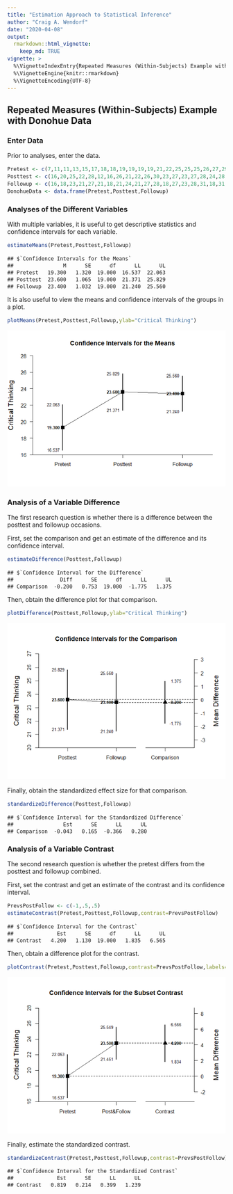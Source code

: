 ```yaml
---
title: "Estimation Approach to Statistical Inference"
author: "Craig A. Wendorf"
date: "2020-04-08"
output: 
  rmarkdown::html_vignette:
    keep_md: TRUE
vignette: >
  %\VignetteIndexEntry{Repeated Measures (Within-Subjects) Example with Donohue Data}
  %\VignetteEngine{knitr::rmarkdown}
  %\VignetteEncoding{UTF-8}
---
```






## Repeated Measures (Within-Subjects) Example with Donohue Data

### Enter Data

Prior to analyses, enter the data.


```r
Pretest <- c(7,11,11,13,15,17,18,18,19,19,19,19,21,22,25,25,25,26,27,29)
Posttest <- c(16,20,25,22,28,12,16,26,21,22,26,30,23,27,23,27,28,24,28,28)
Followup <- c(16,18,23,21,27,21,18,21,24,21,27,28,18,27,23,28,31,18,31,27)
DonohueData <- data.frame(Pretest,Posttest,Followup)
```
### Analyses of the Different Variables

With multiple variables, it is useful to get descriptive statistics and confidence intervals for each variable.


```r
estimateMeans(Pretest,Posttest,Followup)
```

```
## $`Confidence Intervals for the Means`
##                M      SE      df      LL      UL
## Pretest   19.300   1.320  19.000  16.537  22.063
## Posttest  23.600   1.065  19.000  21.371  25.829
## Followup  23.400   1.032  19.000  21.240  25.560
```

It is also useful to view the means and confidence intervals of the groups in a plot.


```r
plotMeans(Pretest,Posttest,Followup,ylab="Critical Thinking")
```

![](figures/Donohue-Means-1.png)<!-- -->
 
### Analysis of a Variable Difference

The first research question is whether there is a difference between the posttest and followup occasions.

First, set the comparison and get an estimate of the difference and its confidence interval.


```r
estimateDifference(Posttest,Followup)
```

```
## $`Confidence Interval for the Difference`
##               Diff      SE      df      LL      UL
## Comparison  -0.200   0.753  19.000  -1.775   1.375
```

Then, obtain the difference plot for that comparison.


```r
plotDifference(Posttest,Followup,ylab="Critical Thinking")
```

![](figures/Donohue-Difference-1.png)<!-- -->

Finally, obtain the standardized effect size for that comparison.


```r
standardizeDifference(Posttest,Followup)
```

```
## $`Confidence Interval for the Standardized Difference`
##                Est      SE      LL      UL
## Comparison  -0.043   0.165  -0.366   0.280
```

### Analysis of a Variable Contrast

The second research question is whether the pretest differs from the posttest and followup combined.

First, set the contrast and get an estimate of the contrast and its confidence interval.


```r
PrevsPostFollow <- c(-1,.5,.5)
estimateContrast(Pretest,Posttest,Followup,contrast=PrevsPostFollow)
```

```
## $`Confidence Interval for the Contrast`
##              Est      SE      df      LL      UL
## Contrast   4.200   1.130  19.000   1.835   6.565
```

Then, obtain a difference plot for the contrast.


```r
plotContrast(Pretest,Posttest,Followup,contrast=PrevsPostFollow,labels=c("Pretest","Post&Follow"),ylab="Critical Thinking")
```

![](figures/Donohue-Contrast-1.png)<!-- -->

Finally, estimate the standardized contrast.


```r
standardizeContrast(Pretest,Posttest,Followup,contrast=PrevsPostFollow)
```

```
## $`Confidence Interval for the Standardized Contrast`
##              Est      SE      LL      UL
## Contrast   0.819   0.214   0.399   1.239
```
